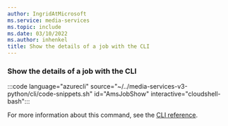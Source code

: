 ```yaml
---
author: IngridAtMicrosoft
ms.service: media-services
ms.topic: include
ms.date: 03/10/2022
ms.author: inhenkel
title: Show the details of a job with the CLI
---
```


### Show the details of a job with the CLI

:::code language="azurecli" source="~/../media-services-v3-python/cli/code-snippets.sh" id="AmsJobShow" interactive="cloudshell-bash":::

For more information about this command, see the [CLI reference](/cli/azure/ams/job?view=azure-cli-latest#az-ams-job-show).
